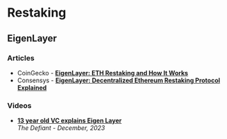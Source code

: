 # Restaking 

## EigenLayer

### Articles

- CoinGecko - [**EigenLayer: ETH Restaking and How It Works**](https://www.coingecko.com/learn/eigenlayer-restaking-ethereum)
- Consensys - [**EigenLayer: Decentralized Ethereum Restaking Protocol Explained**](https://consensys.io/blog/eigenlayer-a-restaking-primitive)

### Videos
- [**13 year old VC explains Eigen Layer**](https://www.youtube.com/watch?v=fJ2HTxHfc_Q)
  <br/>_The Defiant - December, 2023_
